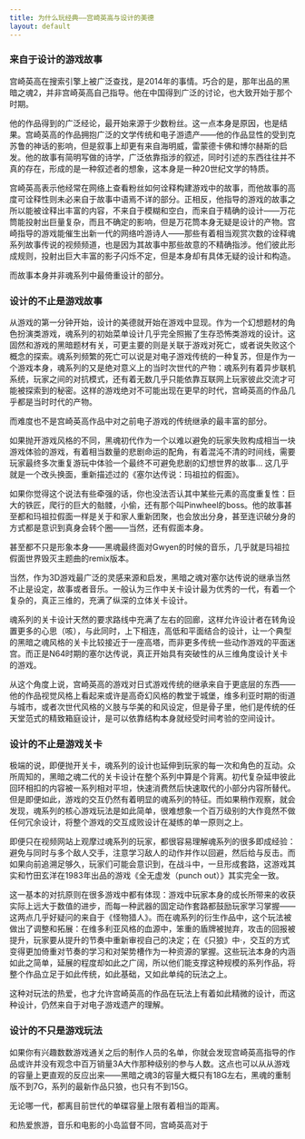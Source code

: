 ```yaml
---
title: 为什么玩经典——宫崎英高与设计的美德
layout: default
---
```


### 来自于设计的游戏故事

宫崎英高在搜索引擎上被广泛查找，是2014年的事情。巧合的是，那年出品的黑暗之魂2，并非宫崎英高自己指导。他在中国得到广泛的讨论，也大致开始于那个时期。

他的作品得到的广泛经论，最开始来源于少数粉丝。这一点本身是原因，也是结果。宫崎英高的作品拥抱广泛的文学传统和电子游遗产——他的作品显性的受到克苏鲁的神话的影响，但是叙事上却更有来自海明威，雷蒙德卡佛和博尔赫斯的启发。他的故事有简明写做的诗学，广泛依靠指涉的叙述，同时引述的东西往往并不真的存在，形成的是一种叙述者的想象，这本身是一种20世纪文学的特质。

宫崎英高表示他经常在网络上查看粉丝如何诠释构建游戏中的故事，而他故事的高度可诠释性则未必来自于故事中语焉不详的部分。正相反，他指导的游戏的故事之所以能被诠释出丰富的内容，不来自于模糊和空白，而来自于精确的设计——万花筒能投射出巨量复杂，而且不确定的影响，但是万花筒本身无疑是设计的产物。宫崎指导的游戏能催生出新一代的网络吟游诗人——那些有着相当观赏次数的诠释魂系列故事传说的视频频道，也是因为其故事中那些故意的不精确指涉。他们彼此形成规则，投射出巨大丰富的影子闪烁不定，但是本身却有具体无疑的设计和构造。

而故事本身并非魂系列中最倚重设计的部分。

### 设计的不止是游戏故事

从游戏的第一分钟开始，设计的美德就开始在游戏中显现。作为一个幻想题材的角色扮演类游戏，魂系列的初始菜单设计几乎完全照搬了生存恐怖类游戏的设计。这固然和游戏的黑暗题材有关，可更主要的则是关联于游戏对死亡，或者说失败这个概念的探索。魂系列频繁的死亡可以说是对电子游戏传统的一种复苏，但是作为一个游戏本身，魂系列的又是绝对意义上的当时次世代的产物：魂系列有着异步联机系统，玩家之间的对抗模式，还有着无数几乎只能依靠互联网上玩家彼此交流才可能被探索到的秘密。这样的游戏绝对不可能出现在更早的时代，宫崎英高的作品几乎都是当时时代的产物。

而难度也不是宫崎英高作品中对之前电子游戏的传统继承的最丰富的部分。

如果抛开游戏风格的不同，黑魂初代作为一个以难以避免的玩家失败构成相当一块游戏体验的游戏，有着相当数量的悲剧命运的配角，有着混沌不清的时间线，需要玩家最终多次重复游玩中体验一个最终不可避免悲剧的幻想世界的故事... 这几乎就是一个改头换面，重新描述过的《塞尔达传说：玛祖拉的假面》。

如果你觉得这个说法有些牵强的话，你也没法否认其中某些元素的高度重复性：巨大的铁匠，爬行的巨大的骷髅，小偷，还有那个叫Pinwheel的boss。他的故事甚至都和玛祖拉假面一样是关于和家人重新团聚，也会放出分身，甚至连识破分身的方式都是意识到真身会转个圈——当然，还有假面本身。

甚至都不只是形象本身——黑魂最终面对Gwyen的时候的音乐，几乎就是玛祖拉假面世界毁灭主题曲的remix版本。

当然，作为3D游戏最广泛的灵感来源和启发，黑暗之魂对塞尔达传说的继承当然不止是设定，故事或者音乐。一般认为三作中关卡设计最为优秀的一代，有着一个复杂的，真正三维的，充满了纵深的立体关卡设计。

魂系列的关卡设计天然的要求路线中充满了左右的回廊，这样允许设计者在转角设置更多的心思（咳），与此同时，上下相连，高低和平面结合的设计，让一个典型的黑暗之魂风格的关卡比较接近于一座高塔，而非更多传统一些动作游戏的平面迷宫。而正是N64时期的塞尔达传说，真正开始具有突破性的从三维角度设计关卡的游戏。

从这个角度上说，宫崎英高的游戏对日式游戏传统的继承来自于更底层的东西——他的作品视觉风格上看起来或许是高奇幻风格的教堂于城堡，维多利亚时期的街道与城市，或者次世代风格的义肢与华美的和风设定，但是骨子里，他们是传统的任天堂范式的精致箱庭设计，是可以依靠结构本身就经受时间考验的空间设计。

### 设计的不止是游戏关卡

极端的说，即便抛开关卡，魂系列的设计也延伸到玩家的每一次和角色的互动。众所周知的，黑暗之魂二代的关卡设计在整个系列中算是个背离。初代复杂延申彼此回环相扣的内容被一系列相对平坦，快速消费然后快速取代的小部分内容所替代。但是即便如此，游戏的交互仍然有着明显的魂系列的特征。而如果稍作观察，就会发现，魂系列的核心游戏玩法是如此简单，很难想象一个百万级别的大作竟然不做任何冗余设计，将整个游戏的交互成败设计在凝练的单一原则之上。

即便只在视频网站上观摩过魂系列的玩家，都很容易理解魂系列的很多即成经验：避免与同时与多个敌人交手，注意学习敌人的动作并作以回避，然后给与反击。而如果向前追溯足够久，玩家们可能会意识到，在战斗中，一旦形成套路，这游戏其实和竹田玄洋在1983年出品的游戏《全无虚发（punch out）》其实完全一致。

这一基本的对抗原则在很多游戏中都有体现：游戏中玩家本身的成长所带来的收获实际上远大于数值的进步，而每一种武器的固定动作套路都鼓励玩家学习掌握——这两点几乎好疑问的来自于《怪物猎人》。而在魂系列的衍生作品中，这个玩法被做出了调整和拓展：在维多利亚风格的血源中，笨重的盾牌被抛弃，攻击的回报被提升，玩家要从提升的节奏中重新审视自己的决定；在《只狼》中·，交互的方式变得更加倚重对节奏的学习和对架势槽作为一种资源的掌握。这些玩法本身的内涵如此之简单，延展的程度却如此之广阔，所以他们能支撑这种规模的系列作品，将整个作品立足于如此传统，如此基础，又如此单纯的玩法之上。

这种对玩法的热爱，也才允许宫崎英高的作品在玩法上有着如此精微的设计，而这种设计，仍然来自于对电子游戏遗产的理解。

### 设计的不只是游戏玩法

如果你有兴趣数数游戏通关之后的制作人员的名单，你就会发现宫崎英高指导的作品或许并没有观念中百万销量3A大作那种级别的参与人数。这点也可以从从游戏的容量上更直观的反应出来——黑暗之魂3的容量大概只有18G左右，黑魂的重制版不到7G，系列的最新作品只狼，也只有不到15G。

无论哪一代，都离目前世代的单碟容量上限有着相当的距离。

和热爱旅游，音乐和电影的小岛监督不同，宫崎英高对于